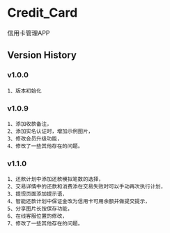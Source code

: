 # Credit_Card
信用卡管理APP

## Version History

### v1.0.0
    1、版本初始化

### v1.0.9
    1、添加收款备注，
    2、添加实名认证时，增加示例图片，
    3、修改会员升级功能，
    4、修改了一些其他存在的问题。

### v1.1.0
    1、还款计划中添加还款模拟笔数的选择，
    2、交易详情中的还款和消费添在交易失败时可以手动再次执行计划，
    3、提现页面添加提示语，
    4、智能还款计划中保证金改为信用卡可用余额并做提交提示，
    5、分享图片长按保存功能，
    6、在线客服位置的修改，
    7、修改了一些其他存在的问题。
